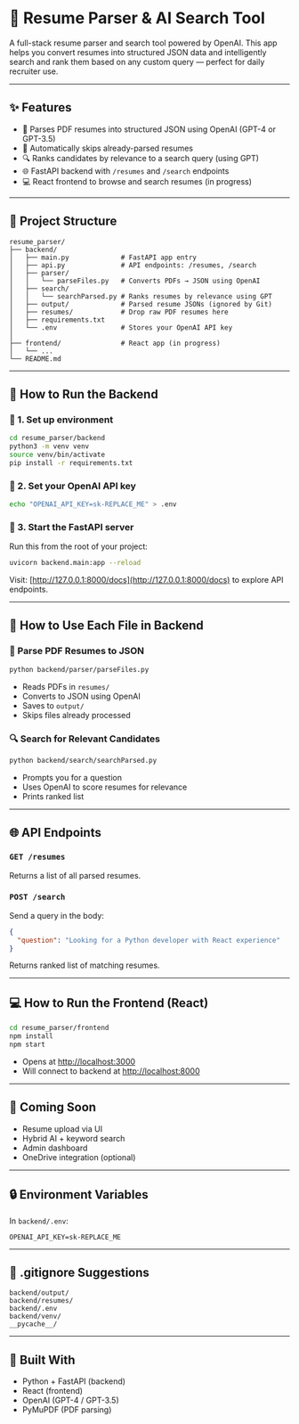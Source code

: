 # 📄 Resume Parser & AI Search Tool

A full-stack resume parser and search tool powered by OpenAI. This app helps you convert resumes into structured JSON data and intelligently search and rank them based on any custom query — perfect for daily recruiter use.

---

## ✨ Features

- 🧠 Parses PDF resumes into structured JSON using OpenAI (GPT-4 or GPT-3.5)
- 📁 Automatically skips already-parsed resumes
- 🔍 Ranks candidates by relevance to a search query (using GPT)
- 🌐 FastAPI backend with `/resumes` and `/search` endpoints
- 💻 React frontend to browse and search resumes (in progress)

---

## 📂 Project Structure

```
resume_parser/
├── backend/
│   ├── main.py             # FastAPI app entry
│   ├── api.py              # API endpoints: /resumes, /search
│   ├── parser/
│   │   └── parseFiles.py   # Converts PDFs → JSON using OpenAI
│   ├── search/
│   │   └── searchParsed.py # Ranks resumes by relevance using GPT
│   ├── output/             # Parsed resume JSONs (ignored by Git)
│   ├── resumes/            # Drop raw PDF resumes here
│   ├── requirements.txt
│   └── .env                # Stores your OpenAI API key
│
├── frontend/               # React app (in progress)
│   └── ...
└── README.md
```

---

## 🔧 How to Run the Backend

### 📄 1. Set up environment
```bash
cd resume_parser/backend
python3 -m venv venv
source venv/bin/activate
pip install -r requirements.txt
```

### 🔐 2. Set your OpenAI API key
```bash
echo "OPENAI_API_KEY=sk-REPLACE_ME" > .env
```

### 🚀 3. Start the FastAPI server
Run this from the root of your project:
```bash
uvicorn backend.main:app --reload
```

Visit: [http://127.0.0.1:8000/docs](http://127.0.0.1:8000/docs) to explore API endpoints.

---

## 🔹 How to Use Each File in Backend

### 📁 Parse PDF Resumes to JSON
```bash
python backend/parser/parseFiles.py
```
- Reads PDFs in `resumes/`
- Converts to JSON using OpenAI
- Saves to `output/`
- Skips files already processed

### 🔍 Search for Relevant Candidates
```bash
python backend/search/searchParsed.py
```
- Prompts you for a question
- Uses OpenAI to score resumes for relevance
- Prints ranked list

---

## 🌐 API Endpoints

### `GET /resumes`
Returns a list of all parsed resumes.

### `POST /search`
Send a query in the body:
```json
{
  "question": "Looking for a Python developer with React experience"
}
```
Returns ranked list of matching resumes.

---

## 💻 How to Run the Frontend (React)
```bash
cd resume_parser/frontend
npm install
npm start
```
- Opens at [http://localhost:3000](http://localhost:3000)
- Will connect to backend at [http://localhost:8000](http://localhost:8000)

---

## 🚀 Coming Soon
- Resume upload via UI
- Hybrid AI + keyword search
- Admin dashboard
- OneDrive integration (optional)

---

## 🔒 Environment Variables
In `backend/.env`:
```
OPENAI_API_KEY=sk-REPLACE_ME
```

---

## 📅 .gitignore Suggestions
```
backend/output/
backend/resumes/
backend/.env
backend/venv/
__pycache__/
```

---

## 🧠 Built With
- Python + FastAPI (backend)
- React (frontend)
- OpenAI (GPT-4 / GPT-3.5)
- PyMuPDF (PDF parsing)
```
